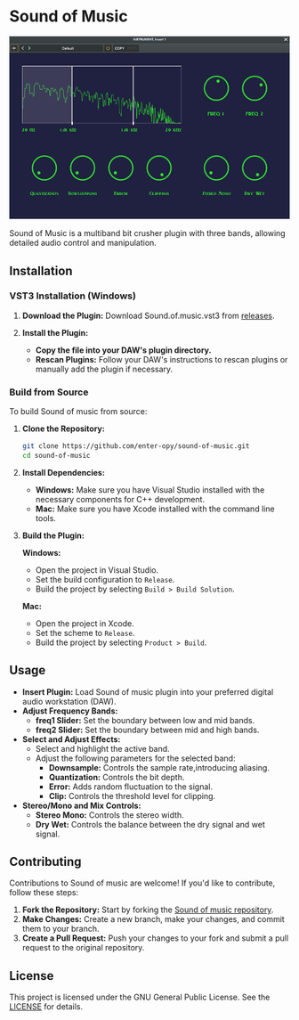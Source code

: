 <h1>Sound of Music</h2>

<img src="res/Screenshot.png" width="800">

<p>
    Sound of Music is a multiband bit crusher plugin with three bands, allowing detailed audio control and manipulation.
</p>

## Installation
### VST3 Installation (Windows)

1. **Download the Plugin:** Download Sound.of.music.vst3 from [releases](https://github.com/enter-opy/sound-of-music/releases).

2. **Install the Plugin:**
   - **Copy the file into your DAW's plugin directory.**
   - **Rescan Plugins:** Follow your DAW's instructions to rescan plugins or manually add the plugin if necessary.

### Build from Source
To build Sound of music from source:

1. **Clone the Repository:**
   ```bash
   git clone https://github.com/enter-opy/sound-of-music.git
   cd sound-of-music
2. **Install Dependencies:**
   - **Windows:** Make sure you have Visual Studio installed with the necessary components for C++ development.
   - **Mac:** Make sure you have Xcode installed with the command line tools.
3. **Build the Plugin:**

   **Windows:**
   - Open the project in Visual Studio.
   - Set the build configuration to `Release`.
   - Build the project by selecting `Build > Build Solution`.

   **Mac:**
   - Open the project in Xcode.
   - Set the scheme to `Release`.
   - Build the project by selecting `Product > Build`.
## Usage
- **Insert Plugin:** Load Sound of music plugin into your preferred digital audio workstation (DAW).
- **Adjust Frequency Bands:**
  - **freq1 Slider:** Set the boundary between low and mid bands.
  - **freq2 Slider:** Set the boundary between mid and high bands.
- **Select and Adjust Effects:**
  - Select and highlight the active band.
  - Adjust the following parameters for the selected band:
    - **Downsample:** Controls the sample rate,introducing aliasing.
    - **Quantization:** Controls the bit depth.
    - **Error:** Adds random fluctuation to the signal.
    - **Clip:** Controls the threshold level for clipping.
- **Stereo/Mono and Mix Controls:**
  - **Stereo Mono:** Controls the stereo width.
  - **Dry Wet:** Controls the balance between the dry signal and wet signal.

## Contributing
Contributions to Sound of music are welcome! If you'd like to contribute, follow these steps:
1. **Fork the Repository:** Start by forking the [Sound of music repository](https://github.com/enter-opy/sound-of-music).
2. **Make Changes:** Create a new branch, make your changes, and commit them to your branch.
3. **Create a Pull Request:** Push your changes to your fork and submit a pull request to the original repository.
## License
This project is licensed under the GNU General Public License. See the [LICENSE](https://github.com/enter-opy/sound-of-music/blob/main/LICENSE) for details.